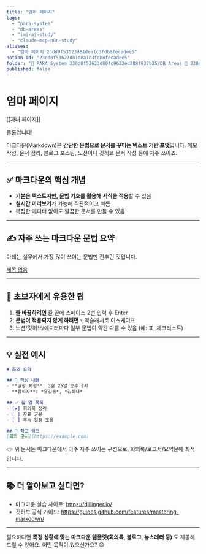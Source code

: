 ```yaml
---
title: "엄마 페이지"
tags:
  - "para-system"
  - "db-areas"
  - "imi-ai-study"
  - "claude-mcp-n8n-study"
aliases:
  - "엄마 페이지 23dd0f53623d81dea1c3fdb8fecadee5"
notion-id: "23dd0f53623d81dea1c3fdb8fecadee5"
folder: "🚀 PARA System 230d0f53623d80fc9622ed288f937b25/DB Areas 🔲 230d0f53623d812fa0e9f500c4679623/IMI AI STUDY 1d9d0f53623d8041bf76c077ebfc7363/Claude + MCP +n8n 자동화 실습 Study 23cd0f53623d8128a405f43d2732f67f/노션 기초 강의 23dd0f53623d80bb9d08ca3143818b04/할아버지 페이지 (강의 실습용) 23dd0f53623d81ff9f44e1994aad1dc9"
published: false
---
```


# 엄마 페이지

[[자녀 페이지]]

물론입니다!

마크다운(Markdown)은 **간단한 문법으로 문서를 꾸미는 텍스트 기반 포맷**입니다. 메모 작성, 문서 정리, 블로그 포스팅, 노션이나 깃허브 문서 작성 등에 자주 쓰이죠.

***

## ✅ 마크다운의 핵심 개념

* **기본은 텍스트지만, 문법 기호를 활용해 서식을 적용**할 수 있음
* **실시간 미리보기**가 가능해 직관적이고 빠름
* 복잡한 에디터 없이도 깔끔한 문서를 만들 수 있음

***

## ✍️ 자주 쓰는 마크다운 문법 요약

아래는 실무에서 가장 많이 쓰이는 문법만 간추린 것입니다.

[제목 없음](%EC%97%84%EB%A7%88%20%ED%8E%98%EC%9D%B4%EC%A7%80/%EC%A0%9C%EB%AA%A9%20%EC%97%86%EC%9D%8C.csv)

***

## 📌 초보자에게 유용한 팁

1. **줄 바꿈하려면** 줄 끝에 스페이스 2번 입력 후 Enter
2. **문법이 적용되지 않게 하려면** `\` 역슬래시로 이스케이프
3. 노션/깃허브/에디터마다 일부 문법이 약간 다를 수 있음 (예: 표, 체크리스트)

***

## 💡 실전 예시

```markdown
# 회의 요약

## 📌 핵심 내용
- **일정 확정**: 3월 25일 오후 2시
- **참석자**: *홍길동*, *김하나*

## ✅ 할 일 목록
- [x] 회의록 정리
- [ ] 자료 공유
- [ ] 후속 일정 조율

## 📎 참고 링크
[회의 문서](https://example.com)

```

👉 위 문서는 마크다운에서 아주 자주 쓰이는 구성으로, 회의록/보고서/요약문에 최적입니다.

***

## 📚 더 알아보고 싶다면?

* 마크다운 실습 사이트: <https://dillinger.io/>
* 깃허브 공식 가이드: <https://guides.github.com/features/mastering-markdown/>

***

필요하다면 **특정 상황에 맞는 마크다운 템플릿(회의록, 블로그, 뉴스레터 등)** 도 제공해 드릴 수 있어요. 어떤 목적이 있으신가요? 😊
